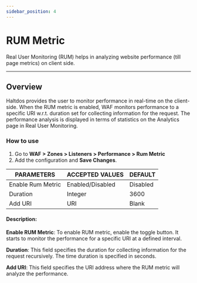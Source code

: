```yaml
---
sidebar_position: 4
---
```

# RUM Metric

Real User Monitoring (RUM) helps in analyzing website performance (till page metrics) on client side.

---

## Overview

Haltdos provides the user to monitor performance in real-time on the client-side. When the RUM metric is enabled, WAF monitors performance to a specific URI w.r.t. duration set for collecting information for the request. The performance analysis is displayed in terms of statistics on the Analytics page in Real User Monitoring.

### How to use

1. Go to **WAF > Zones > Listeners > Performance > Rum Metric**
2. Add the configuration and **Save Changes**.

| PARAMETERS        | ACCEPTED VALUES  | DEFAULT  |
|-------------------|------------------|----------|
| Enable Rum Metric | Enabled/Disabled | Disabled |
| Duration          | Integer          | 3600     |
| Add URI           | URI              | Blank    |

#### Description:

**Enable RUM Metric**: To enable RUM metric, enable the toggle button. It starts to monitor the performance for a specific URI at a defined interval.

**Duration**: This field specifies the duration for collecting information for the request recursively. The time duration is specified in seconds.

**Add URI**: This field specifies the URI address where the RUM metric will analyze the performance.

